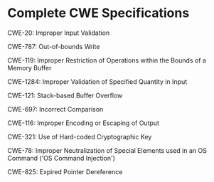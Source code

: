 

# Complete CWE Specifications

CWE-20: Improper Input Validation

CWE-787: Out-of-bounds Write

CWE-119: Improper Restriction of Operations within the Bounds of a Memory Buffer

CWE-1284: Improper Validation of Specified Quantity in Input

CWE-121: Stack-based Buffer Overflow

CWE-697: Incorrect Comparison

CWE-116: Improper Encoding or Escaping of Output

CWE-321: Use of Hard-coded Cryptographic Key

CWE-78: Improper Neutralization of Special Elements used in an OS Command ('OS Command Injection')

CWE-825: Expired Pointer Dereference